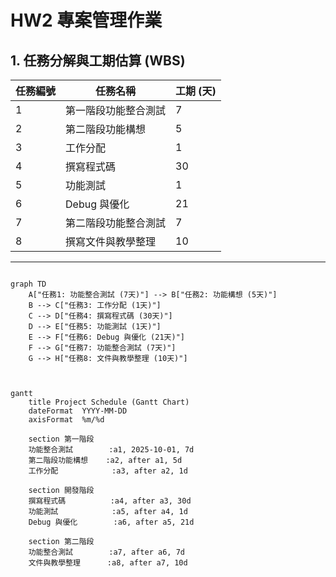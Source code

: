 # HW2 專案管理作業

## 1. 任務分解與工期估算 (WBS)

| 任務編號 | 任務名稱           | 工期 (天) |
|----------|--------------------|-----------|
| 1        | 第一階段功能整合測試 | 7         |
| 2        | 第二階段功能構想     | 5         |
| 3        | 工作分配             | 1         |
| 4        | 撰寫程式碼           | 30        |
| 5        | 功能測試             | 1         |
| 6        | Debug 與優化         | 21        |
| 7        | 第二階段功能整合測試 | 7         |
| 8        | 撰寫文件與教學整理   | 10        |

---



```mermaid

graph TD
    A["任務1: 功能整合測試 (7天)"] --> B["任務2: 功能構想 (5天)"]
    B --> C["任務3: 工作分配 (1天)"]
    C --> D["任務4: 撰寫程式碼 (30天)"]
    D --> E["任務5: 功能測試 (1天)"]
    E --> F["任務6: Debug 與優化 (21天)"]
    F --> G["任務7: 功能整合測試 (7天)"]
    G --> H["任務8: 文件與教學整理 (10天)"]



gantt
    title Project Schedule (Gantt Chart)
    dateFormat  YYYY-MM-DD
    axisFormat  %m/%d

    section 第一階段
    功能整合測試        :a1, 2025-10-01, 7d
    第二階段功能構想    :a2, after a1, 5d
    工作分配            :a3, after a2, 1d

    section 開發階段
    撰寫程式碼          :a4, after a3, 30d
    功能測試            :a5, after a4, 1d
    Debug 與優化        :a6, after a5, 21d

    section 第二階段
    功能整合測試        :a7, after a6, 7d
    文件與教學整理      :a8, after a7, 10d


